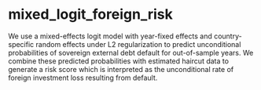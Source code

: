 # mixed_logit_foreign_risk
We use a mixed-effects logit model with year-fixed effects and country-specific random effects under L2 regularization to predict unconditional probabilities of sovereign external debt default for out-of-sample years. We combine these predicted probabilities with estimated haircut data to generate a risk score which is interpreted as the unconditional rate of foreign investment loss resulting from default. 
